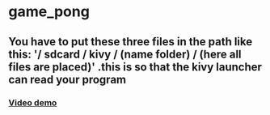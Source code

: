 # game_pong
<h2>You have to put these three files in the path like this: '/ sdcard / kivy / (name folder) / (here all files are placed)' .this is so that the kivy launcher can read your program</h2>
<h3><a href='https://youtu.be/A9j_OGgZ2FI' target='iframe_a'>Video demo</a></h3>
